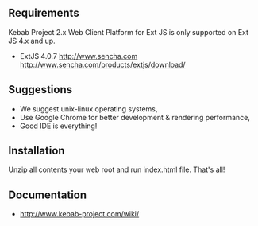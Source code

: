 Requirements
------------
Kebab Project 2.x Web Client Platform for Ext JS is only supported on Ext JS 4.x and up.

- ExtJS 4.0.7
    http://www.sencha.com
    http://www.sencha.com/products/extjs/download/

Suggestions
-----------
- We suggest unix-linux operating systems,
- Use Google Chrome for better development & rendering performance,
- Good IDE is everything!

Installation
-----------
Unzip all contents your web root and run index.html file.
That's all!

Documentation
-------------
- http://www.kebab-project.com/wiki/

[1]: http://kebab-project.com